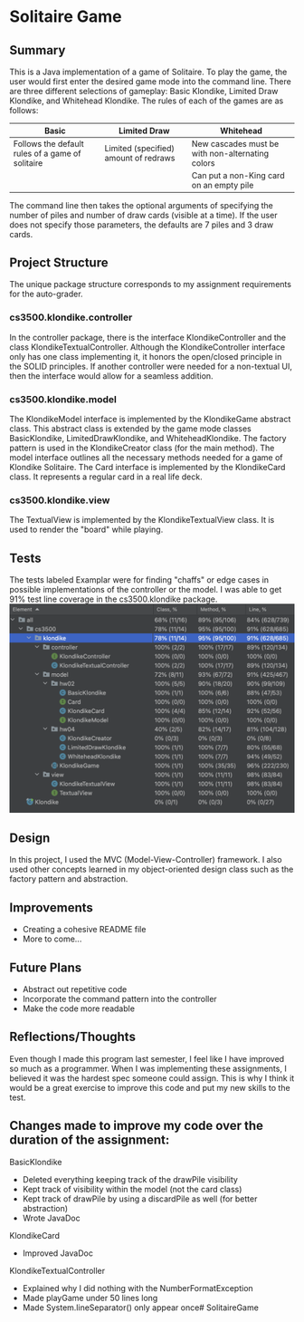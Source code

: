 # Solitaire Game

## Summary

This is a Java implementation of a game of Solitaire. To play the game, the user would first enter the desired 
game mode into the command line. There are three different selections of gameplay: Basic Klondike, Limited Draw
Klondike, and Whitehead Klondike. The rules of each of the games are as follows:

| Basic                                            | Limited Draw                          | Whitehead                                        |
|--------------------------------------------------|---------------------------------------|--------------------------------------------------|
| Follows the default rules of a game of solitaire | Limited (specified) amount of redraws | New cascades must be with non-alternating colors |
|                                                  |                                       | Can put a non-King card on an empty pile         |

The command line then takes the optional arguments of specifying the number of piles and number of draw cards (visible at a time).
If the user does not specify those parameters, the defaults are 7 piles and 3 draw cards.


## Project Structure

The unique package structure corresponds to my assignment requirements for the auto-grader.

### cs3500.klondike.controller
In the controller package, there is the interface KlondikeController and the class KlondikeTextualController. 
Although the KlondikeController interface only has one class implementing it, it honors the open/closed principle
in the SOLID principles. If another controller were needed for a non-textual UI, then the interface would allow 
for a seamless addition. 

### cs3500.klondike.model
The KlondikeModel interface is implemented by the KlondikeGame abstract class. This abstract class is extended by
the game mode classes BasicKlondike, LimitedDrawKlondike, and WhiteheadKlondike. The factory pattern is used in the
KlondikeCreator class (for the main method). The model interface outlines all the necessary methods needed for a game
of Klondike Solitaire. The Card interface is implemented by the KlondikeCard class. It represents a regular card in a
real life deck.

### cs3500.klondike.view
The TextualView is implemented by the KlondikeTextualView class. It is used to render the "board" while playing.

## Tests
The tests labeled Examplar were for finding "chaffs" or edge cases in possible implementations of the controller or the model.
I was able to get 91% test line coverage in the cs3500.klondike package.
![Test Coverage Screenshot](Coverage.png)

## Design

In this project, I used the MVC (Model-View-Controller) framework. I also used other concepts learned in my object-oriented
design class such as the factory pattern and abstraction. 

## Improvements

- Creating a cohesive README file
- More to come...

## Future Plans

- Abstract out repetitive code
- Incorporate the command pattern into the controller
- Make the code more readable

## Reflections/Thoughts
Even though I made this program last semester, I feel like I have improved so much as a programmer. When I was
implementing these assignments, I believed it was the hardest spec someone could assign. This is why I think it 
would be a great exercise to improve this code and put my new skills to the test.

## Changes made to improve my code over the duration of the assignment:
BasicKlondike
- Deleted everything keeping track of the drawPile visibility
- Kept track of visibility within the model (not the card class)
- Kept track of drawPile by using a discardPile as well (for better abstraction)
- Wrote JavaDoc

KlondikeCard
- Improved JavaDoc

KlondikeTextualController
- Explained why I did nothing with the NumberFormatException
- Made playGame under 50 lines long
- Made System.lineSeparator() only appear once# SolitaireGame
